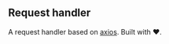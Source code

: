 ## Request handler

A request handler based on [axios](https://github.com/axios/axios "Axios"). Built with :heart:.